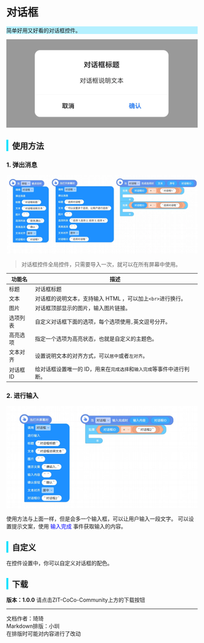 # 对话框
<div style="background-color: rgb(180, 240, 255);">
    简单好用又好看的对话框控件。
</div>

![效果：对话框](images/1.png)

<div style="border-left: 5px solid rgb(0, 225, 255); padding-left: 10px;">
<h2>使用方法</h2>
</div>

### 1. 弹出消息

![示范积木1](images/2.png)
>对话框控件全局控件，只需要导入一次，就可以在所有屏幕中使用。

|功能名|描述|
|---|---|
|标题|对话框标题|
|文本|对话框的说明文本，支持输入 HTML ，可以加上`<br>`进行换行。|
|图片|对话框顶部显示的图片，输入图片链接。|
|选项列表|自定义对话框下面的选项，每个选项使用`,`英文逗号分开。|
|高亮选项|指定一个选项为高亮状态，也就是自定义的主题色。|
|文本对齐|设置说明文本的对齐方式，可以`居中`或者`左对齐`。|
|对话框ID|给对话框设置唯一的 ID，用来在`完成选择`和`输入完成`等事件中进行判断。|

### 2. 进行输入

![示范积木2](images/3.png)

<span>
使用方法与上面一样，但是会多一个输入框，可以让用户输入一段文字。
可以设置提示文案，使用 <span style="color: blue;">输入完成</span> 事件获取输入的内容。
</span>

<div style="border-left: 5px solid rgb(0, 225, 255); padding-left: 10px;">
<h2>自定义</h2>
</div>

在控件设置中，你可以自定义对话框的配色。

<div style="border-left: 5px solid rgb(0, 225, 255); padding-left: 10px;">
<h2> 下载</h2>
</div>

**版本：1.0.0**
请点击ZIT-CoCo-Community上方的下载按钮

---
文档作者：琦琦  
Markdown排版：小圳  
在排版时可能对内容进行了改动  